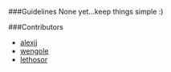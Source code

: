 ###Guidelines
None yet...keep things simple :)

###Contributors
* [alexjj](https://github.com/alexjj)
* [wengole](https://github.com/wengole)
* [lethosor](https://github.com/lethosor)
